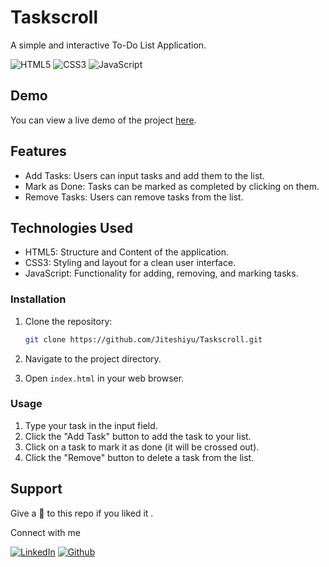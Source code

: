 # Taskscroll

A simple and interactive To-Do List Application.

![HTML5](https://img.shields.io/badge/html5-%23E34F26.svg?style=for-the-badge&logo=html5&logoColor=white)
![CSS3](https://img.shields.io/badge/css3-%231572B6.svg?style=for-the-badge&logo=css3&logoColor=white)
![JavaScript](https://img.shields.io/badge/JavaScript-F7DF1E?style=for-the-badge&logo=javascript&logoColor=black)

## Demo

You can view a live demo of the project [here](https://taskscroll.netlify.app/).

## Features

- Add Tasks: Users can input tasks and add them to the list.
- Mark as Done: Tasks can be marked as completed by clicking on them.
- Remove Tasks: Users can remove tasks from the list.

## Technologies Used

- HTML5: Structure and Content of the application.
- CSS3: Styling and layout for a clean user interface.
- JavaScript: Functionality for adding, removing, and marking tasks.

### Installation

1. Clone the repository:
   ``` bash
   git clone https://github.com/Jiteshiyu/Taskscroll.git
   ```
   
2. Navigate to the project directory.

3. Open `index.html` in your web browser.

### Usage

1. Type your task in the input field.
2. Click the "Add Task" button to add the task to your list.
3. Click on a task to mark it as done (it will be crossed out).
4. Click the "Remove" button to delete a task from the list.

## Support
Give a 🌟 to this repo if you liked it .

Connect with me

[![LinkedIn](https://img.shields.io/static/v1.svg?label=connect&message=@JiteshKumar&color=success&logo=linkedin&style=for-the-badge&logoColor=white&colorA=blue)](https://www.linkedin.com/in/jitesh-kumar-93742a322/) [![Github](https://img.shields.io/static/v1.svg?label=follow&message=@Jiteshiyu&color=grey&logo=github&style=for-the-badge&logoColor=white&colorA=black)](https://www.github.com/Jiteshiyu/)
